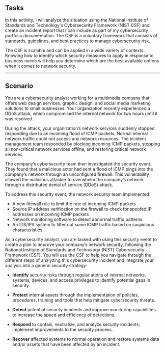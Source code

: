 ## Tasks

In this activity, I will analyze the situation using the National Institute of Standards and Technology's Cybersecurity Framework (NIST CSF) and create an incident report that I can include as part of my cybersecurity portfolio documentation. The CSF is a voluntary framework that consists of standards, guidelines, and best practices to manage cybersecurity risk.

The CSF is scalable and can be applied in a wide variety of contexts. Knowing how to identify which security measures to apply in response to business needs will help you determine which are the best available options when it comes to network security.

---

## Scenario

You are a cybersecurity analyst working for a multimedia company that offers web design services, graphic design, and social media marketing solutions to small businesses. Your organization recently experienced a DDoS attack, which compromised the internal network for two hours until it was resolved.

During the attack, your organization’s network services suddenly stopped responding due to an incoming flood of ICMP packets. Normal internal network traffic could not access any network resources. The incident management team responded by blocking incoming ICMP packets, stopping all non-critical network services offline, and restoring critical network services.

The company’s cybersecurity team then investigated the security event. They found that a malicious actor had sent a flood of ICMP pings into the company’s network through an unconfigured firewall. This vulnerability allowed the malicious attacker to overwhelm the company’s network through a distributed denial of service (DDoS) attack.

To address this security event, the network security team implemented:

- A new firewall rule to limit the rate of incoming ICMP packets
- Source IP address verification on the firewall to check for spoofed IP addresses on incoming ICMP packets
- Network monitoring software to detect abnormal traffic patterns
- An IDS/IPS system to filter out some ICMP traffic based on suspicious characteristics

As a cybersecurity analyst, you are tasked with using this security event to create a plan to improve your company’s network security, following the National Institute of Standards and Technology (NIST) Cybersecurity Framework (CSF). You will use the CSF to help you navigate through the different steps of analyzing this cybersecurity incident and integrate your analysis into a general security strategy:

- **Identify** security risks through regular audits of internal networks, systems, devices, and access privileges to identify potential gaps in security.

- **Protect** internal assets through the implementation of policies, procedures, training and tools that help mitigate cybersecurity threats.

- **Detect** potential security incidents and improve monitoring capabilities to increase the speed and efficiency of detections.

- **Respond** to contain, neutralize, and analyze security incidents; implement improvements to the security process.

- **Recover** affected systems to normal operation and restore systems data and/or assets that have been affected by an incident. 
